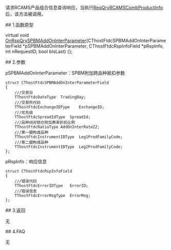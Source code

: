 <p>请求RCAMS产品组合信息查询响应，当执行<a href="../../CTHOSTFTDCTRADERSPI/REQQRYRCAMSCOMBPRODUCTINFO/">ReqQryRCAMSCombProductInfo</a>后，该方法被调用。</p>
<span class="anchor" id="d0317761-026a-4b52-9812-3c206bb9bfe5"></span>
## 1.函数原型
<p>virtual void <a href="../ONRSPQRYSPBMADDONINTERPARAMETER/">OnRspQrySPBMAddOnInterParameter</a>(CThostFtdcSPBMAddOnInterParameterField *pSPBMAddOnInterParameter, CThostFtdcRspInfoField *pRspInfo, int nRequestID, bool bIsLast) {};</p>
<span class="anchor" id="b84fc1e2-1d75-43fb-93df-474751dcf0aa"></span>
## 2.参数
<p>pSPBMAddOnInterParameter：SPBM附加跨品种抵扣参数</p>
<pre><code>struct CThostFtdcSPBMAddOnInterParameterField
{
    ///交易日
    TThostFtdcDateType  TradingDay;
    ///交易所代码
    TThostFtdcExchangeIDType    ExchangeID;
    ///优先级
    TThostFtdcSpreadIdType  SpreadId;
    ///品种间对锁仓附加费率折扣比例
    TThostFtdcRatioType AddOnInterRateZ2;
    ///第一腿构成品种
    TThostFtdcInstrumentIDType  Leg1ProdFamilyCode;
    ///第二腿构成品种
    TThostFtdcInstrumentIDType  Leg2ProdFamilyCode;
};
</code></pre>
<p>pRspInfo：响应信息</p>
<pre><code>struct CThostFtdcRspInfoField
{
    ///错误代码
    TThostFtdcErrorIDType   ErrorID;
    ///错误信息
    TThostFtdcErrorMsgType  ErrorMsg;
};
</code></pre>
<span class="anchor" id="9b085249-56bb-4875-a8ba-b840cf55855c"></span>
## 3.返回
<p>无</p>
<span class="anchor" id="8acecb06-5261-4489-be8c-ed64e7aaa9c8"></span>
## 4.FAQ
<p>无</p>

